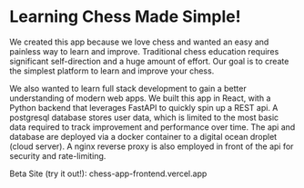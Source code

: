 # Learning Chess Made Simple!
We created this app because we love chess and wanted an easy and painless way to learn and improve. Traditional chess education requires significant self-direction and a huge amount of effort. Our goal is to create the simplest platform to learn and improve your chess.

We also wanted to learn full stack development to gain a better understanding of modern web apps. We built this app in React, with a Python backend that leverages FastAPI to quickly spin up a REST api. A postgresql database stores user data, which is limited to the most basic data required to track improvement and performance over time. The api and database are deployed via a docker container to a digital ocean droplet (cloud server). A nginx reverse proxy is also employed in front of the api for security and rate-limiting.

Beta Site (try it out!): chess-app-frontend.vercel.app
